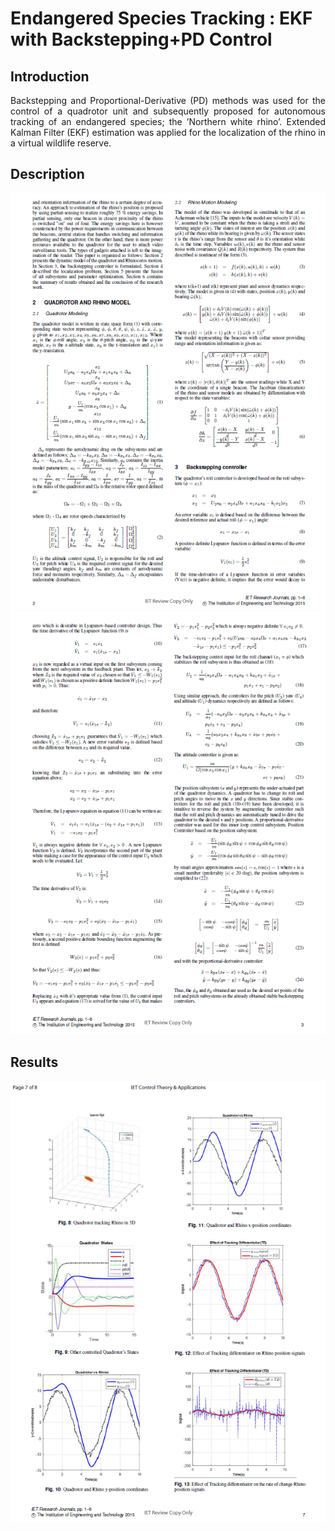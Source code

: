 # Endangered Species Tracking : EKF with Backstepping+PD Control  
  
## Introduction  
<p style="text-align: justify">
Backstepping and Proportional-Derivative (PD) methods was used for the control of a quadrotor unit and subsequently proposed for autonomous tracking of an endangered species; the ’Northern white rhino’. Extended Kalman Filter (EKF) estimation was applied for the localization of the rhino in a virtual wildlife reserve. </p>  
  
## Description  
![](backstep1.PNG)  
![](backstep2.PNG)  
  
  
## Results  
![](backstep3.PNG)  
  
